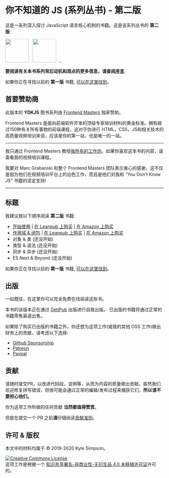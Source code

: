 # 你不知道的 JS (系列丛书) - 第二版

这是一系列深入探讨 JavaScript 语言核心机制的书籍。这是该系列丛书的 **第二版**:

<a href="https://leanpub.com/ydkjsy-get-started"><img src="get-started/images/cover.png" width="75"></a>&nbsp;&nbsp;
<a href="https://leanpub.com/ydkjsy-scope-closures"><img src="scope-closures/images/cover.png" width="75"></a>&nbsp;&nbsp;...

**要阅读有关本书系列背后动机和观点的更多信息，请查阅[序言](preface.md).**

如果你正在寻找以前的 **第一版** 书籍, [可以在这里找到](https://github.com/learning-js-by-reading-source-codes/You-Dont-Know-JS/blob/1st-ed/README.md)。

## 首要赞助商

此版本的 **YDKJS** 图书系列由 [Frontend Masters](https://frontendmasters.com) 独家赞助。

Frontend Masters 是面向前端软件开发的顶级专家培训材料的黄金标准。拥有超过150种有关所有事物的前端课程，这对于你进行 HTML，CSS，JS和相关技术的高质量视频培训来说，应该是你的第一站，也是唯一的一站。

----

我只通过 Frontend Masters 教授[我所有的工作坊](https://frontendmasters.com/kyle-simpson)。如果你喜欢这本书的内容，请查看我的视频培训课程。

我要对 Marc Grabanski 和整个 Frontend Masters 团队表示衷心的感谢，这不仅是因为他们在视频培训平台上的出色工作，而且是他们对我和 "You Don't Know JS" 书籍的坚定支持!

----

## 标题

我建议按以下顺序阅读 **第二版** 书籍:

* [开始使用](get-started/README.md) | [在 Leanpub 上购买](https://leanpub.com/ydkjsy-get-started) | [在 Amazon 上购买](https://www.amazon.com/dp/B084BNMN7T)
* [作用域 & 闭包](scope-closures/README.md) | [在 Leanpub 上购买](https://leanpub.com/ydkjsy-scope-closures) | [在 Amazon 上购买](https://www.amazon.com/dp/B08634PZ3N)
* 对象 & 类 (还没开始)
* 类型 & 语法 (还没开始)
* 同步 & 异步 (还没开始)
* ES.Next & Beyond (还没开始)

如果你正在寻找以前的 **第一版** 书籍, [可以在这里找到](https://github.com/learning-js-by-reading-source-codes/You-Dont-Know-JS/blob/1st-ed/README.md)。

## 出版

一如既往，在这里你可以完全免费在线阅读这些书。

本书的该版本正在通过 [GetiPub](https://geti.pub) 出版进行自我出版。 已出版的书籍将通过正常的书籍零售渠道出售。

如果除了购买已出版的书籍之外，你还想为这项工作(或我的其他 OSS 工作)做出财务上的贡献，请考虑以下选择: 

* [Github Sponsorship](https://github.com/users/getify/sponsorship)
* [Patreon](https://www.patreon.com/getify)
* [Paypal](https://www.paypal.me/getify)

## 贡献

请随时提交PR，以改进代码段，说明等，从而为内容的质量做出贡献。虽然我们欢迎修复拼写错误，但很可能会通过正常的编辑/发布过程来捕获它们，**所以请不要担心他们。**

你为这项工作所做的任何贡献 **当然都值得赞赏**。

但是在提交一个 PR 之前**请**仔细阅读[贡献准则](CONTRIBUTING.md)。

## 许可 & 版权

本文中的材料均属于 &copy; 2019-2020 Kyle Simpson。

<a rel="license" href="http://creativecommons.org/licenses/by-nc-nd/4.0/"><img alt="Creative Commons License" style="border-width:0" src="https://i.creativecommons.org/l/by-nc-nd/4.0/88x31.png" /></a><br />这项工作是根据一个 <a rel="license" href="http://creativecommons.org/licenses/by-nc-nd/4.0/">知识共享署名-非商业性-无衍生品 4.0 未移植许可证</a>许可的。
